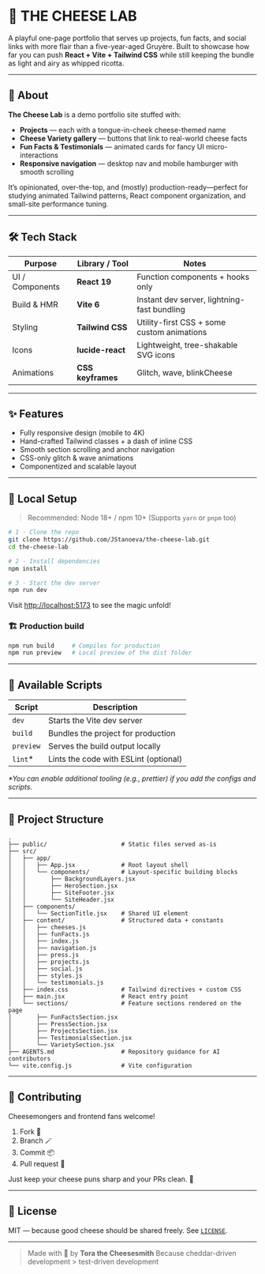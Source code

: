 ﻿# 🧀 THE CHEESE LAB

A playful one-page portfolio that serves up projects, fun facts, and social links with more flair than a five-year-aged Gruyère.
Built to showcase how far you can push **React + Vite + Tailwind CSS** while still keeping the bundle as light and airy as whipped ricotta.

---

## 🧀 About

**The Cheese Lab** is a demo portfolio site stuffed with:

- **Projects** — each with a tongue-in-cheek cheese-themed name
- **Cheese Variety gallery** — buttons that link to real-world cheese facts
- **Fun Facts & Testimonials** — animated cards for fancy UI micro-interactions
- **Responsive navigation** — desktop nav and mobile hamburger with smooth scrolling

It’s opinionated, over-the-top, and (mostly) production-ready—perfect for studying animated Tailwind patterns, React component organization, and small-site performance tuning.

---

## 🛠 Tech Stack

| Purpose         | Library / Tool    | Notes                                       |
| --------------- | ----------------- | ------------------------------------------- |
| UI / Components | **React 19**      | Function components + hooks only            |
| Build & HMR     | **Vite 6**        | Instant dev server, lightning-fast bundling |
| Styling         | **Tailwind CSS**  | Utility-first CSS + some custom animations  |
| Icons           | **lucide-react**  | Lightweight, tree-shakable SVG icons        |
| Animations      | **CSS keyframes** | Glitch, wave, blinkCheese                   |

---

## ✨ Features

- Fully responsive design (mobile to 4K)
- Hand-crafted Tailwind classes + a dash of inline CSS
- Smooth section scrolling and anchor navigation
- CSS-only glitch & wave animations
- Componentized and scalable layout

---

## 🧪 Local Setup

> Recommended: Node 18+ / npm 10+
> (Supports `yarn` or `pnpm` too)

```bash
# 1 · Clone the repo
git clone https://github.com/JStanoeva/the-cheese-lab.git
cd the-cheese-lab

# 2 · Install dependencies
npm install

# 3 · Start the dev server
npm run dev
```

Visit [http://localhost:5173](http://localhost:5173) to see the magic unfold!

### 🏗 Production build

```bash
npm run build     # Compiles for production
npm run preview   # Local preview of the dist folder
```

---

## 📜 Available Scripts

| Script     | Description                           |
| ---------- | ------------------------------------- |
| `dev`      | Starts the Vite dev server            |
| `build`    | Bundles the project for production    |
| `preview`  | Serves the build output locally       |
| `lint`\*   | Lints the code with ESLint (optional) |

_\*You can enable additional tooling (e.g., prettier) if you add the configs and scripts._

---

## 📁 Project Structure

```
.
├── public/                     # Static files served as-is
├── src/
│   ├── app/
│   │   ├── App.jsx             # Root layout shell
│   │   └── components/         # Layout-specific building blocks
│   │       ├── BackgroundLayers.jsx
│   │       ├── HeroSection.jsx
│   │       ├── SiteFooter.jsx
│   │       └── SiteHeader.jsx
│   ├── components/
│   │   └── SectionTitle.jsx    # Shared UI element
│   ├── content/                # Structured data + constants
│   │   ├── cheeses.js
│   │   ├── funFacts.js
│   │   ├── index.js
│   │   ├── navigation.js
│   │   ├── press.js
│   │   ├── projects.js
│   │   ├── social.js
│   │   ├── styles.js
│   │   └── testimonials.js
│   ├── index.css               # Tailwind directives + custom CSS
│   ├── main.jsx                # React entry point
│   └── sections/               # Feature sections rendered on the page
│       ├── FunFactsSection.jsx
│       ├── PressSection.jsx
│       ├── ProjectsSection.jsx
│       ├── TestimonialsSection.jsx
│       └── VarietySection.jsx
├── AGENTS.md                   # Repository guidance for AI contributors
└── vite.config.js              # Vite configuration
```

---

## 💛 Contributing

Cheesemongers and frontend fans welcome!

1. Fork 🍴
2. Branch 🪄
3. Commit 📦
4. Pull request 🤝

Just keep your cheese puns sharp and your PRs clean. 🧼

---

## 🪪 License

MIT — because good cheese should be shared freely. See [`LICENSE`](./LICENSE).

---

> Made with 🧀 by **Tora the Cheesesmith**
> Because cheddar-driven development > test-driven development
